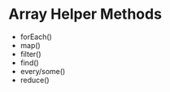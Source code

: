 # Array Helper Methods

* forEach\(\)
* map\(\)
* filter\(\)
* find\(\)
* every/some\(\)
* reduce\(\)



